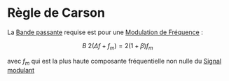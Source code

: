 # Règle de Carson

La [Bande passante](Bande%20passante.md) requise est pour une [Modulation de Fréquence](Modulation%20de%20Fréquence.md) :

$$B ~ 2(\Delta f+f_m) = 2(1+\beta)f_m$$

avec $f_m$ qui est la plus haute composante fréquentielle non nulle du [Signal modulant](Signal%20modulant.md)